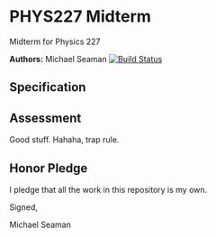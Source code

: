 # PHYS227 Midterm
Midterm for Physics 227


**Authors:** Michael Seaman
[![Build Status](https://travis-ci.org/seama107/phys227-midterm.svg?branch=master)](https://travis-ci.org/seama107/phys227-midterm)


## Specification



## Assessment

Good stuff. Hahaha, trap rule.

## Honor Pledge

I pledge that all the work in this repository is my own.

Signed,

Michael Seaman

